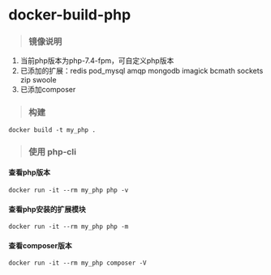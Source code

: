 # docker-build-php

> ### 镜像说明
1. 当前php版本为php-7.4-fpm，可自定义php版本
2. 已添加的扩展：redis pod_mysql amqp mongodb imagick bcmath sockets zip swoole
3. 已添加composer

> ### 构建
```shell script
docker build -t my_php .
```

> ### 使用 php-cli

#### 查看php版本
```
docker run -it --rm my_php php -v
```
#### 查看php安装的扩展模块
```
docker run -it --rm my_php php -m
```
#### 查看composer版本
```
docker run -it --rm my_php composer -V
